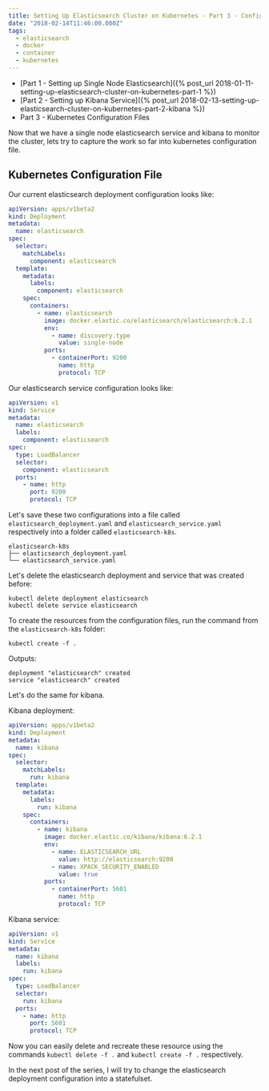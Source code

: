 ```yaml
---
title: Setting Up Elasticsearch Cluster on Kubernetes - Part 3 - Configuration File
date: "2018-02-14T11:46:00.000Z"
tags:
  - elasticsearch
  - docker
  - container
  - kubernetes
---
```


- [Part 1 - Setting up Single Node Elasticsearch]({% post_url 2018-01-11-setting-up-elasticsearch-cluster-on-kubernetes-part-1 %})
- [Part 2 - Setting up Kibana Service]({% post_url 2018-02-13-setting-up-elasticsearch-cluster-on-kubernetes-part-2-kibana %})
- Part 3 - Kubernetes Configuration Files

Now that we have a single node elasticsearch service and kibana to monitor the cluster, lets try to capture the work so far into kubernetes configuration file.

## Kubernetes Configuration File

Our current elasticsearch deployment configuration looks like:

```yaml
apiVersion: apps/v1beta2
kind: Deployment
metadata:
  name: elasticsearch
spec:
  selector:
    matchLabels:
      component: elasticsearch
  template:
    metadata:
      labels:
        component: elasticsearch
    spec:
      containers:
        - name: elasticsearch
          image: docker.elastic.co/elasticsearch/elasticsearch:6.2.1
          env:
            - name: discovery.type
              value: single-node
          ports:
            - containerPort: 9200
              name: http
              protocol: TCP
```

Our elasticsearch service configuration looks like:

```yaml
apiVersion: v1
kind: Service
metadata:
  name: elasticsearch
  labels:
    component: elasticsearch
spec:
  type: LoadBalancer
  selector:
    component: elasticsearch
  ports:
    - name: http
      port: 9200
      protocol: TCP
```

Let's save these two configurations into a file called `elasticsearch_deployment.yaml` and `elasticsearch_service.yaml` respectively into a folder called `elasticsearch-k8s`.

```
elasticsearch-k8s
├── elasticsearch_deployment.yaml
└── elasticsearch_service.yaml
```

Let's delete the elasticsearch deployment and service that was created before:

```Shell
kubectl delete deployment elasticsearch
kubectl delete service elasticsearch
```

To create the resources from the configuration files, run the command from the `elasticsearch-k8s` folder:

```Shell
kubectl create -f .
```

Outputs:

```
deployment "elasticsearch" created
service "elasticsearch" created
```

Let's do the same for kibana.

Kibana deployment:

```yaml
apiVersion: apps/v1beta2
kind: Deployment
metadata:
  name: kibana
spec:
  selector:
    matchLabels:
      run: kibana
  template:
    metadata:
      labels:
        run: kibana
    spec:
      containers:
        - name: kibana
          image: docker.elastic.co/kibana/kibana:6.2.1
          env:
            - name: ELASTICSEARCH_URL
              value: http://elasticsearch:9200
            - name: XPACK_SECURITY_ENABLED
              value: true
          ports:
            - containerPort: 5601
              name: http
              protocol: TCP
```

Kibana service:

```yaml
apiVersion: v1
kind: Service
metadata:
  name: kibana
  labels:
    run: kibana
spec:
  type: LoadBalancer
  selector:
    run: kibana
  ports:
    - name: http
      port: 5601
      protocol: TCP
```

Now you can easily delete and recreate these resource using the commands `kubectl delete -f .` and `kubectl create -f .` respectively.

In the next post of the series, I will try to change the elasticsearch deployment configuration into a statefulset.
